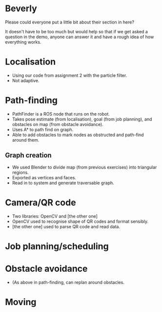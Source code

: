 # Beverly
Please could everyone put a little bit about their section in here?

It doesn't have to be too much but would help so that if we get asked a question in the demo, anyone can answer it and have a rough idea of how everything works.

# Localisation
- Using our code from assignment 2 with the particle filter.
- Not adaptive.

# Path-finding
- PathFinder is a ROS node that runs on the robot. 
- Takes pose estimate (from localisation), goal (from job planning), and obstacles on map (from obstacle avoidance). 
- Uses A* to path find on graph.
- Able to add obstacles to mark nodes as obstructed and path-find around them.

## Graph creation
- We used Blender to divide map (from previous exercises) into triangular regions.
- Exported as vertices and faces.
- Read in to system and generate traversable graph.

# Camera/QR code
- Two libraries: OpenCV and [the other one]
- OpenCV used to recognise shape of QR codes and format sensibly.
- [the other one] used to parse QR code and read data.

# Job planning/scheduling


# Obstacle avoidance
- (As above in path-finding, can replan around obstacles.


# Moving
